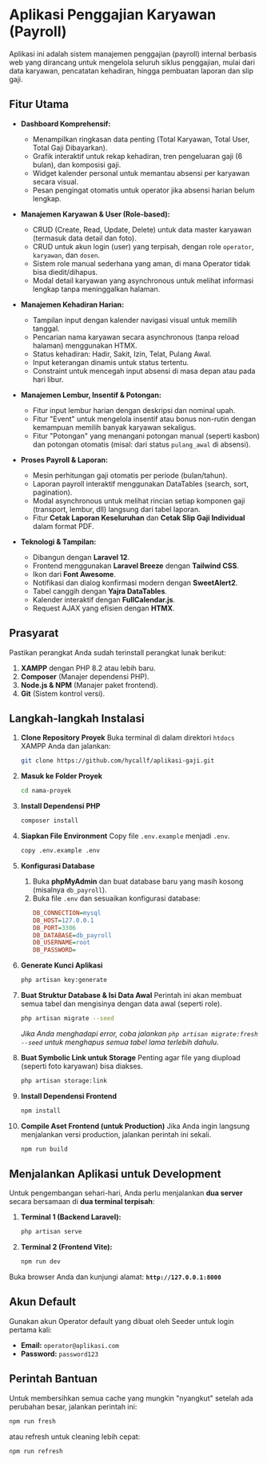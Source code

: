 # Aplikasi Penggajian Karyawan (Payroll)

Aplikasi ini adalah sistem manajemen penggajian (payroll) internal berbasis web yang dirancang untuk mengelola seluruh siklus penggajian, mulai dari data karyawan, pencatatan kehadiran, hingga pembuatan laporan dan slip gaji.

## Fitur Utama

-   **Dashboard Komprehensif:**

    -   Menampilkan ringkasan data penting (Total Karyawan, Total User, Total Gaji Dibayarkan).
    -   Grafik interaktif untuk rekap kehadiran, tren pengeluaran gaji (6 bulan), dan komposisi gaji.
    -   Widget kalender personal untuk memantau absensi per karyawan secara visual.
    -   Pesan pengingat otomatis untuk operator jika absensi harian belum lengkap.

-   **Manajemen Karyawan & User (Role-based):**

    -   CRUD (Create, Read, Update, Delete) untuk data master karyawan (termasuk data detail dan foto).
    -   CRUD untuk akun login (user) yang terpisah, dengan role `operator`, `karyawan`, dan `dosen`.
    -   Sistem role manual sederhana yang aman, di mana Operator tidak bisa diedit/dihapus.
    -   Modal detail karyawan yang asynchronous untuk melihat informasi lengkap tanpa meninggalkan halaman.

-   **Manajemen Kehadiran Harian:**

    -   Tampilan input dengan kalender navigasi visual untuk memilih tanggal.
    -   Pencarian nama karyawan secara asynchronous (tanpa reload halaman) menggunakan HTMX.
    -   Status kehadiran: Hadir, Sakit, Izin, Telat, Pulang Awal.
    -   Input keterangan dinamis untuk status tertentu.
    -   Constraint untuk mencegah input absensi di masa depan atau pada hari libur.

-   **Manajemen Lembur, Insentif & Potongan:**

    -   Fitur input lembur harian dengan deskripsi dan nominal upah.
    -   Fitur "Event" untuk mengelola insentif atau bonus non-rutin dengan kemampuan memilih banyak karyawan sekaligus.
    -   Fitur "Potongan" yang menangani potongan manual (seperti kasbon) dan potongan otomatis (misal: dari status `pulang_awal` di absensi).

-   **Proses Payroll & Laporan:**

    -   Mesin perhitungan gaji otomatis per periode (bulan/tahun).
    -   Laporan payroll interaktif menggunakan DataTables (search, sort, pagination).

    *   Modal asynchronous untuk melihat rincian setiap komponen gaji (transport, lembur, dll) langsung dari tabel laporan.
    *   Fitur **Cetak Laporan Keseluruhan** dan **Cetak Slip Gaji Individual** dalam format PDF.

-   **Teknologi & Tampilan:**
    -   Dibangun dengan **Laravel 12**.
    -   Frontend menggunakan **Laravel Breeze** dengan **Tailwind CSS**.
    -   Ikon dari **Font Awesome**.
    -   Notifikasi dan dialog konfirmasi modern dengan **SweetAlert2**.
    -   Tabel canggih dengan **Yajra DataTables**.
    -   Kalender interaktif dengan **FullCalendar.js**.
    -   Request AJAX yang efisien dengan **HTMX**.

## Prasyarat

Pastikan perangkat Anda sudah terinstall perangkat lunak berikut:

1.  **XAMPP** dengan PHP 8.2 atau lebih baru.
2.  **Composer** (Manajer dependensi PHP).
3.  **Node.js & NPM** (Manajer paket frontend).
4.  **Git** (Sistem kontrol versi).

## Langkah-langkah Instalasi

1.  **Clone Repository Proyek**
    Buka terminal di dalam direktori `htdocs` XAMPP Anda dan jalankan:

    ```bash
    git clone https://github.com/hycallf/aplikasi-gaji.git
    ```

2.  **Masuk ke Folder Proyek**

    ```bash
    cd nama-proyek
    ```

3.  **Install Dependensi PHP**

    ```bash
    composer install
    ```

4.  **Siapkan File Environment**
    Copy file `.env.example` menjadi `.env`.

    ```bash
    copy .env.example .env
    ```

5.  **Konfigurasi Database**

    1.  Buka **phpMyAdmin** dan buat database baru yang masih kosong (misalnya `db_payroll`).
    2.  Buka file `.env` dan sesuaikan konfigurasi database:
        ```ini
        DB_CONNECTION=mysql
        DB_HOST=127.0.0.1
        DB_PORT=3306
        DB_DATABASE=db_payroll
        DB_USERNAME=root
        DB_PASSWORD=
        ```

6.  **Generate Kunci Aplikasi**

    ```bash
    php artisan key:generate
    ```

7.  **Buat Struktur Database & Isi Data Awal**
    Perintah ini akan membuat semua tabel dan mengisinya dengan data awal (seperti role).

    ```bash
    php artisan migrate --seed
    ```

    _Jika Anda menghadapi error, coba jalankan `php artisan migrate:fresh --seed` untuk menghapus semua tabel lama terlebih dahulu._

8.  **Buat Symbolic Link untuk Storage**
    Penting agar file yang diupload (seperti foto karyawan) bisa diakses.

    ```bash
    php artisan storage:link
    ```

9.  **Install Dependensi Frontend**

    ```bash
    npm install
    ```

10. **Compile Aset Frontend (untuk Production)**
    Jika Anda ingin langsung menjalankan versi production, jalankan perintah ini sekali.
    ```bash
    npm run build
    ```

## Menjalankan Aplikasi untuk Development

Untuk pengembangan sehari-hari, Anda perlu menjalankan **dua server** secara bersamaan di **dua terminal terpisah**:

1.  **Terminal 1 (Backend Laravel):**
    ```bash
    php artisan serve
    ```
2.  **Terminal 2 (Frontend Vite):**
    ```bash
    npm run dev
    ```

Buka browser Anda dan kunjungi alamat: **`http://127.0.0.1:8000`**

## Akun Default

Gunakan akun Operator default yang dibuat oleh Seeder untuk login pertama kali:

-   **Email:** `operator@aplikasi.com`
-   **Password:** `password123`

## Perintah Bantuan

Untuk membersihkan semua cache yang mungkin "nyangkut" setelah ada perubahan besar, jalankan perintah ini:

```bash
npm run fresh
```

atau refresh untuk cleaning lebih cepat:

```bash
npm run refresh
```
